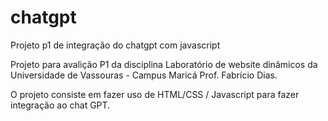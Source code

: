 # chatgpt
Projeto p1 de integração do chatgpt com javascript

Projeto para avalição P1
da disciplina Laboratório de website dinâmicos
da Universidade de Vassouras - Campus Maricá
Prof. Fabrício Dias.

O projeto consiste em fazer uso de HTML/CSS / Javascript para fazer integração ao chat GPT.
